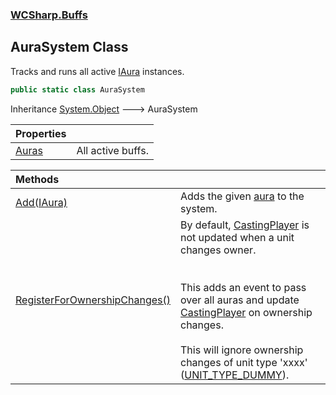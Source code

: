 ### [WCSharp.Buffs](WCSharp.Buffs.md 'WCSharp.Buffs')

## AuraSystem Class

Tracks and runs all active [IAura](WCSharp.Buffs.IAura.md 'WCSharp.Buffs.IAura') instances.

```csharp
public static class AuraSystem
```

Inheritance [System.Object](https://docs.microsoft.com/en-us/dotnet/api/System.Object 'System.Object') &#129106; AuraSystem

| Properties | |
| :--- | :--- |
| [Auras](WCSharp.Buffs.AuraSystem.Auras.md 'WCSharp.Buffs.AuraSystem.Auras') | All active buffs. |

| Methods | |
| :--- | :--- |
| [Add(IAura)](WCSharp.Buffs.AuraSystem.Add(WCSharp.Buffs.IAura).md 'WCSharp.Buffs.AuraSystem.Add(WCSharp.Buffs.IAura)') | Adds the given [aura](WCSharp.Buffs.AuraSystem.Add(WCSharp.Buffs.IAura).md#WCSharp.Buffs.AuraSystem.Add(WCSharp.Buffs.IAura).aura 'WCSharp.Buffs.AuraSystem.Add(WCSharp.Buffs.IAura).aura') to the system. |
| [RegisterForOwnershipChanges()](WCSharp.Buffs.AuraSystem.RegisterForOwnershipChanges().md 'WCSharp.Buffs.AuraSystem.RegisterForOwnershipChanges()') | By default, [CastingPlayer](WCSharp.Buffs.IAura.CastingPlayer.md 'WCSharp.Buffs.IAura.CastingPlayer') is not updated when a unit changes owner.<br/><br/><br/>This adds an event to pass over all auras and update [CastingPlayer](WCSharp.Buffs.IAura.CastingPlayer.md 'WCSharp.Buffs.IAura.CastingPlayer') on ownership changes.<br/><br/>This will ignore ownership changes of unit type 'xxxx' ([UNIT_TYPE_DUMMY](../WCSharp.Dummies/WCSharp.Dummies.DummySystem.UNIT_TYPE_DUMMY.md 'WCSharp.Dummies.DummySystem.UNIT_TYPE_DUMMY')). |
